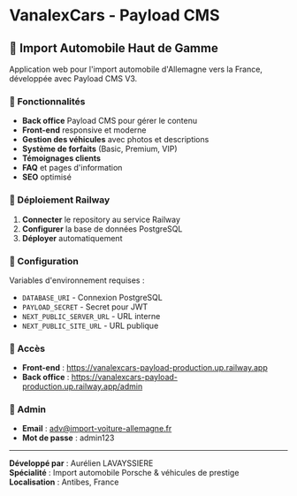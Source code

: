 # VanalexCars - Payload CMS

## 🚗 Import Automobile Haut de Gamme

Application web pour l'import automobile d'Allemagne vers la France, développée avec Payload CMS V3.

### 🎯 Fonctionnalités

- **Back office** Payload CMS pour gérer le contenu
- **Front-end** responsive et moderne
- **Gestion des véhicules** avec photos et descriptions
- **Système de forfaits** (Basic, Premium, VIP)
- **Témoignages clients**
- **FAQ** et pages d'information
- **SEO** optimisé

### 🚀 Déploiement Railway

1. **Connecter** le repository au service Railway
2. **Configurer** la base de données PostgreSQL
3. **Déployer** automatiquement

### 🔧 Configuration

Variables d'environnement requises :

- `DATABASE_URI` - Connexion PostgreSQL
- `PAYLOAD_SECRET` - Secret pour JWT
- `NEXT_PUBLIC_SERVER_URL` - URL interne
- `NEXT_PUBLIC_SITE_URL` - URL publique

### 📱 Accès

- **Front-end** : https://vanalexcars-payload-production.up.railway.app
- **Back office** : https://vanalexcars-payload-production.up.railway.app/admin

### 👤 Admin

- **Email** : adv@import-voiture-allemagne.fr
- **Mot de passe** : admin123

---

**Développé par** : Aurélien LAVAYSSIERE  
**Spécialité** : Import automobile Porsche & véhicules de prestige  
**Localisation** : Antibes, France

